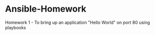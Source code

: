 # Ansible-Homework
Homework 1 - To bring up an application "Hello World" on port 80 using playbooks 
